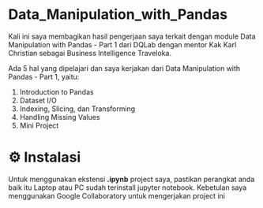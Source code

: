 # Data_Manipulation_with_Pandas
Kali ini saya membagikan hasil pengerjaan saya terkait dengan module Data Manipulation with Pandas - Part 1 dari DQLab dengan mentor Kak Karl Christian sebagai Business Intelligence Traveloka.

Ada 5 hal yang dipelajari dan saya kerjakan dari Data Manipulation with Pandas - Part 1, yaitu:
1. Introduction to Pandas
2. Dataset I/O
3. Indexing, Slicing, dan Transforming
4. Handling Missing Values
5. Mini Project


# ⚙️ Instalasi
Untuk menggunakan ekstensi **.ipynb** project saya, pastikan perangkat anda baik itu Laptop atau PC sudah terinstall jupyter notebook. Kebetulan saya menggunakan Google Collaboratory untuk mengerjakan project ini
